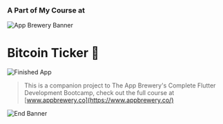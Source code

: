 ### A Part of My Course at 


![App Brewery Banner](https://github.com/londonappbrewery/Images/blob/master/AppBreweryBanner.png)


# Bitcoin Ticker 🤑


![Finished App](https://github.com/londonappbrewery/Images/blob/master/bitcoin-flutter-demo.gif)



>This is a companion project to The App Brewery's Complete Flutter Development Bootcamp, check out the full course at [www.appbrewery.co](https://www.appbrewery.co/)

![End Banner](https://github.com/londonappbrewery/Images/blob/master/readme-end-banner.png)
